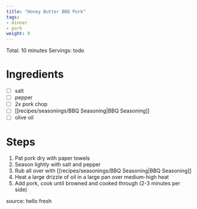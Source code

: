 ```yaml
---
title: "Honey Butter BBQ Pork"
tags:
- dinner
- pork
weight: 0
---
```

Total: 10 minutes
Servings: todo

# Ingredients
- [ ] salt
- [ ] pepper
- [ ] 2x pork chop
- [ ] [[recipes/seasonings/BBQ Seasoning|BBQ Seasoning]]
- [ ] olive oil

# Steps
1. Pat pork dry with paper towels
2. Season lightly with salt and pepper
3. Rub all over with [[recipes/seasonings/BBQ Seasoning|BBQ Seasoning]]
4. Heat a large drizzle of oil in a large pan over medium-high heat
5. Add pork, cook until browned and cooked through (2-3 minutes per side)


source: hello fresh